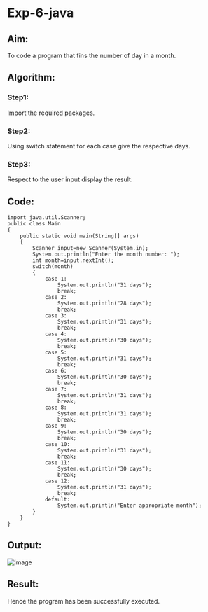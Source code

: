 # Exp-6-java
## Aim:
To code a program that fins the number of day in a month.
## Algorithm:
### Step1:
Import the required packages.
### Step2:
Using switch statement for each case give the respective days.
### Step3:
Respect to the user input display the result.
## Code:
```
import java.util.Scanner;
public class Main
{
    public static void main(String[] args)
    {
        Scanner input=new Scanner(System.in);
        System.out.println("Enter the month number: ");
        int month=input.nextInt();
        switch(month)
        {
            case 1:
                System.out.println("31 days");
                break;
            case 2:
                System.out.println("28 days");
                break;
            case 3:
                System.out.println("31 days");
                break;
            case 4:
                System.out.println("30 days");
                break;
            case 5:
                System.out.println("31 days");
                break;
            case 6:
                System.out.println("30 days");
                break;
            case 7:
                System.out.println("31 days");
                break;
            case 8:
                System.out.println("31 days");
                break;
            case 9:
                System.out.println("30 days");
                break;
            case 10:
                System.out.println("31 days");
                break;
            case 11:
                System.out.println("30 days");
                break;
            case 12:
                System.out.println("31 days");
                break;
            default:
                System.out.println("Enter appropriate month");
        }
    }
}
```
## Output:
![image](https://github.com/Archana2003-Jkumar/Exp3-java/assets/93427594/c24699ba-2c51-4436-8f53-b26167a3c280)
## Result:
Hence the program has been successfully executed.
